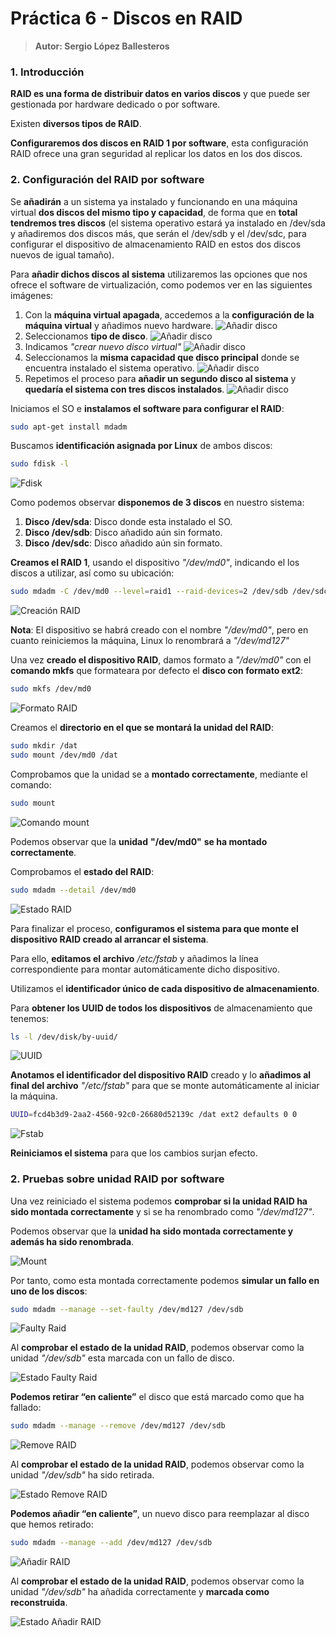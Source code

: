 # Práctica 6 - Discos en RAID

> **Autor: Sergio López Ballesteros**

### 1. Introducción
 
**RAID es una forma de distribuir datos en varios discos** y que puede ser gestionada por hardware dedicado o por software. 

Existen **diversos tipos de RAID**.

**Configuraremos dos discos en RAID 1 por software**, esta configuración RAID ofrece una gran seguridad al replicar los datos en los dos discos.

### 2. Configuración del RAID por software
Se **añadirán** a un sistema ya instalado y funcionando en una máquina virtual **dos discos del mismo tipo y capacidad**, de forma que en **total tendremos tres discos** (el sistema operativo estará ya instalado en /dev/sda y añadiremos dos discos más, que serán el /dev/sdb y el /dev/sdc, para configurar el dispositivo de almacenamiento RAID en estos dos discos nuevos de igual tamaño).

Para **añadir dichos discos al sistema** utilizaremos las opciones que nos ofrece el software de virtualización, como podemos ver en las siguientes imágenes:

 1. Con la **máquina virtual apagada**, accedemos a la **configuración de la máquina virtual** y añadimos nuevo hardware. 
 ![Añadir disco][captura1]
 2. Seleccionamos **tipo de disco**. 
 ![Añadir disco][captura2]
 3. Indicamos *"crear nuevo disco virtual"* 
 ![Añadir disco][captura3]
 4. Seleccionamos la **misma capacidad que disco principal** donde se encuentra instalado el sistema operativo. 
 ![Añadir disco][captura4]
 5. Repetimos el proceso para **añadir un segundo disco al sistema** y **quedaría el sistema con tres discos instalados**. 
 ![Añadir disco][captura5]

Iniciamos el SO e **instalamos el software para configurar el RAID**:
```sh
sudo apt-get install mdadm
```

Buscamos **identificación asignada por Linux** de ambos discos:
```sh
sudo fdisk -l
```

![Fdisk][captura6]

Como podemos observar **disponemos de 3 discos** en nuestro sistema:

 1. **Disco /dev/sda**: Disco donde esta instalado el SO.
 2. **Disco /dev/sdb**: Disco añadido aún sin formato.
 3. **Disco /dev/sdc**: Disco añadido aún sin formato.

**Creamos el RAID 1**, usando el dispositivo *"/dev/md0"*, indicando el los discos a utilizar, así como su ubicación:
```sh
sudo mdadm -C /dev/md0 --level=raid1 --raid-devices=2 /dev/sdb /dev/sdc
```

![Creación RAID][captura7]

**Nota**: El dispositivo se habrá creado con el nombre *"/dev/md0"*, pero en cuanto reiniciemos la máquina, Linux lo renombrará a *"/dev/md127"*

Una vez **creado el dispositivo RAID**, damos formato a *"/dev/md0"* con el **comando mkfs** que formateara por defecto el **disco con formato ext2**:

```sh
sudo mkfs /dev/md0
```

![Formato RAID][captura8]

Creamos el **directorio en el que se montará la unidad del RAID**:

```sh
sudo mkdir /dat
sudo mount /dev/md0 /dat
```

Comprobamos que la unidad se a **montado correctamente**, mediante el comando:

```sh
sudo mount
```

![Comando mount][captura9]

Podemos observar que la **unidad** **"/dev/md0"** **se ha montado correctamente**.

Comprobamos el **estado del RAID**:

```sh
sudo mdadm --detail /dev/md0
```

![Estado RAID][captura10]

Para finalizar el proceso, **configuramos el sistema para que monte el dispositivo RAID creado al arrancar el sistema**. 

Para ello, **editamos el archivo** */etc/fstab* y añadimos la línea correspondiente para montar automáticamente dicho dispositivo.

Utilizamos el **identificador único de cada dispositivo de almacenamiento**.

Para **obtener los UUID de todos los dispositivos** de almacenamiento que tenemos:

```sh
ls -l /dev/disk/by-uuid/
```

![UUID][captura11]

**Anotamos el identificador del dispositivo RAID** creado y lo **añadimos al final del archivo** *"/etc/fstab"*  para que se monte automáticamente al iniciar la máquina.

```sh
UUID=fcd4b3d9-2aa2-4560-92c0-26680d52139c /dat ext2 defaults 0 0
```

![Fstab][captura12]

**Reiniciamos el sistema** para que los cambios surjan efecto.

### 2. Pruebas sobre unidad RAID por software
Una vez reiniciado el sistema podemos **comprobar si la unidad RAID ha sido montada correctamente** y si se ha renombrado como *"/dev/md127"*.

Podemos observar que la **unidad ha sido montada correctamente y además ha sido renombrada**.

![Mount][captura13]

Por tanto, como esta montada correctamente podemos **simular un fallo en uno de los discos**:

```sh
sudo mdadm --manage --set-faulty /dev/md127 /dev/sdb
```

![Faulty Raid][captura14]

Al **comprobar el estado de la unidad RAID**, podemos observar como la unidad *"/dev/sdb"* esta marcada con un fallo de disco.

![Estado Faulty Raid][captura15]

**Podemos retirar “en caliente”** el disco que está marcado como que ha fallado:

```sh
sudo mdadm --manage --remove /dev/md127 /dev/sdb
```

![Remove RAID][captura16]

Al **comprobar el estado de la unidad RAID**, podemos observar como la unidad *"/dev/sdb"* ha sido retirada.

![Estado Remove RAID][captura17]

**Podemos añadir “en caliente”**, un nuevo disco para reemplazar al disco que hemos retirado:

```sh
sudo mdadm --manage --add /dev/md127 /dev/sdb
```

![Añadir RAID][captura18]

Al **comprobar el estado de la unidad RAID**, podemos observar como la unidad *"/dev/sdb"* ha añadida correctamente y **marcada como reconstruida**.

![Estado Añadir RAID][captura19]


[captura1]: https://github.com/sergiol29/UGR_SWAP/blob/master/Practica6/capturas/1_Add_Disk.PNG "Añadir disco"

[captura2]: https://github.com/sergiol29/UGR_SWAP/blob/master/Practica6/capturas/2_Add_Disk.PNG "Añadir disco"

[captura3]: https://github.com/sergiol29/UGR_SWAP/blob/master/Practica6/capturas/3_Add_Disk.PNG "Añadir disco"

[captura4]: https://github.com/sergiol29/UGR_SWAP/blob/master/Practica6/capturas/4_Add_Disk.PNG "Añadir disco"

[captura5]: https://github.com/sergiol29/UGR_SWAP/blob/master/Practica6/capturas/5_Add_Disk.PNG "Añadir disco"

[captura6]: https://github.com/sergiol29/UGR_SWAP/blob/master/Practica6/capturas/6_Fdisk.PNG "Fdisk"

[captura7]: https://github.com/sergiol29/UGR_SWAP/blob/master/Practica6/capturas/7_CrearRaid.PNG "Creación RAID"

[captura8]: https://github.com/sergiol29/UGR_SWAP/blob/master/Practica6/capturas/8_FormatoRaid.PNG "Formato RAID"

[captura9]: https://github.com/sergiol29/UGR_SWAP/blob/master/Practica6/capturas/9_Mount.PNG "Comando Mount"

[captura10]: https://github.com/sergiol29/UGR_SWAP/blob/master/Practica6/capturas/10_EstadoRaid.PNG "Estado RAID"

[captura11]: https://github.com/sergiol29/UGR_SWAP/blob/master/Practica6/capturas/11_uuid.PNG "UUID"

[captura12]: https://github.com/sergiol29/UGR_SWAP/blob/master/Practica6/capturas/12_fstab.PNG "Fstab"

[captura13]: https://github.com/sergiol29/UGR_SWAP/blob/master/Practica6/capturas/13_mount.PNG "Mount"

[captura14]: https://github.com/sergiol29/UGR_SWAP/blob/master/Practica6/capturas/14_FaultyRaid.PNG "Faulty Raid"

[captura15]: https://github.com/sergiol29/UGR_SWAP/blob/master/Practica6/capturas/15_Estado_FaultyRaid.PNG "Estado Faulty Raid"

[captura16]: https://github.com/sergiol29/UGR_SWAP/blob/master/Practica6/capturas/16_RemoveRaid.PNG "Remove RAID"

[captura17]: https://github.com/sergiol29/UGR_SWAP/blob/master/Practica6/capturas/17_Estado_RemoveRaid.PNG "Estado Remove RAID"

[captura18]: https://github.com/sergiol29/UGR_SWAP/blob/master/Practica6/capturas/18_AddRaid.PNG "Añadir RAID"

[captura19]: https://github.com/sergiol29/UGR_SWAP/blob/master/Practica6/capturas/19_Estado_AddRaid.PNG "Estado Añadir RAID"